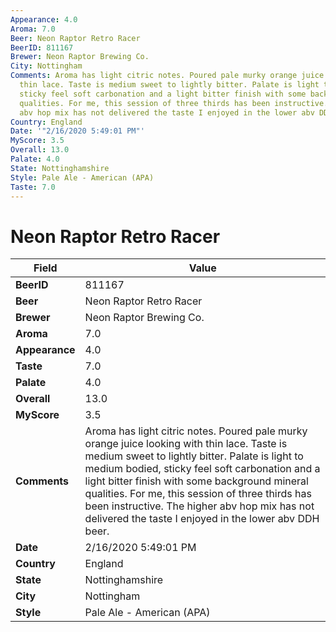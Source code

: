 ```yaml
---
Appearance: 4.0
Aroma: 7.0
Beer: Neon Raptor Retro Racer
BeerID: 811167
Brewer: Neon Raptor Brewing Co.
City: Nottingham
Comments: Aroma has light citric notes. Poured pale murky orange juice looking with
  thin lace. Taste is medium sweet to lightly bitter. Palate is light to medium bodied,
  sticky feel soft carbonation and a light bitter finish with some background mineral
  qualities. For me, this session of three thirds has been instructive. The higher
  abv hop mix has not delivered the taste I enjoyed in the lower abv DDH beer.
Country: England
Date: '"2/16/2020 5:49:01 PM"'
MyScore: 3.5
Overall: 13.0
Palate: 4.0
State: Nottinghamshire
Style: Pale Ale - American (APA)
Taste: 7.0
---
```


# Neon Raptor Retro Racer

| Field         | Value |
|---------------|-------|
| **BeerID** | 811167 |
| **Beer** | Neon Raptor Retro Racer |
| **Brewer** | Neon Raptor Brewing Co. |
| **Aroma** | 7.0 |
| **Appearance** | 4.0 |
| **Taste** | 7.0 |
| **Palate** | 4.0 |
| **Overall** | 13.0 |
| **MyScore** | 3.5 |
| **Comments** | Aroma has light citric notes. Poured pale murky orange juice looking with thin lace. Taste is medium sweet to lightly bitter. Palate is light to medium bodied, sticky feel soft carbonation and a light bitter finish with some background mineral qualities. For me, this session of three thirds has been instructive. The higher abv hop mix has not delivered the taste I enjoyed in the lower abv DDH beer. |
| **Date** | 2/16/2020 5:49:01 PM |
| **Country** | England |
| **State** | Nottinghamshire |
| **City** | Nottingham |
| **Style** | Pale Ale - American (APA) |
